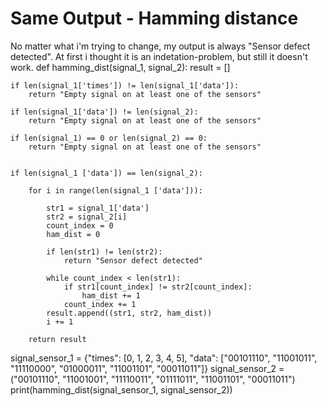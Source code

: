 
# Same Output - Hamming distance

No matter what i'm trying to change, my output is always "Sensor defect detected". At first i thought it is an indetation-problem, but still it doesn't work.
def hamming_dist(signal_1, signal_2):
    result = []
    
    if len(signal_1['times']) != len(signal_1['data']):
        return "Empty signal on at least one of the sensors"

    if len(signal_1['data']) != len(signal_2): 
        return "Empty signal on at least one of the sensors"

    if len(signal_1) == 0 or len(signal_2) == 0:
        return "Empty signal on at least one of the sensors"


    if len(signal_1 ['data']) == len(signal_2):

        for i in range(len(signal_1 ['data'])):

            str1 = signal_1['data']
            str2 = signal_2[i]
            count_index = 0
            ham_dist = 0

            if len(str1) != len(str2):
                return "Sensor defect detected"

            while count_index < len(str1):
                if str1[count_index] != str2[count_index]:
                    ham_dist += 1
                count_index += 1
            result.append((str1, str2, ham_dist))
            i += 1

        return result
  

signal_sensor_1 = {"times": [0, 1, 2, 3, 4, 5],
                   "data": ["00101110", "11001011", "11110000", "01000011", "11001101", "00011011"]}
signal_sensor_2 = ("00101110", "11001001", "11110011", "01111011", "11001101", "00011011")
print(hamming_dist(signal_sensor_1, signal_sensor_2))


        